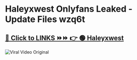 
 # Haleyxwest Onlyfans Leaked - Update Files wzq6t

## <h2><a href="https://clipsfans.com/Haleyxwest&ref=git">🔗 Click to LINKS ⏩⏩ 👉 🟢 Haleyxwest </a></h2>

<a href="https://clipsfans.com/Haleyxwest&ref=git" rel="nofollow" data-target="animated-image.originalLink"><img src="https://i.ibb.co.com/xMMVF88/686577567.gif" alt="Viral Video Original" style="max-width: 100%; display: inline-block;" data-target="animated-image.originalImage"></a>

